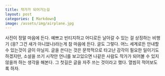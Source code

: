```yaml
---
title: 작가가 되어가는길
layout: post
categories: [ Markdown]
image: /assets/img/airplane.jpg
---
```

사진이 정말 마음에 든다. 예쁘고 빈티지하고 어디로든 날아갈 수 있는 걸 상징하는 비행기 (응? 그건 새가 아니었나)라는게 참 마음에 든다.
글도 그렇다. 
어느 세계로든 안내할 수 있는것이 글이 아닐지.
글을 쓴다는 것은 문학적으로 타고난 감각이 필요한 일이기도 하겠지만, 소설을 쓰기 시작안 언니를 보고있으면
나같은 사람도 작가가 되어볼 수 있지 않을까 하는 생각을 해본다. 
그 첫길은 글을 자주 쓰는 것이라고 했다.
열씸히 적어보도록 하자.
